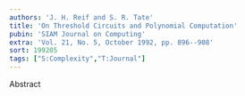 ```yaml
---
authors: 'J. H. Reif and S. R. Tate'
title: 'On Threshold Circuits and Polynomial Computation'
pubin: 'SIAM Journal on Computing'
extra: 'Vol. 21, No. 5, October 1992, pp. 896--908'
sort: 199205
tags: ["S:Complexity","T:Journal"]
---
```

Abstract
